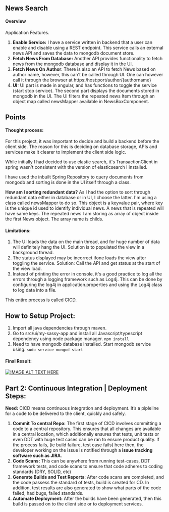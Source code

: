 ## News Search

#### Overview
Application Features. 
1. **Enable Service:** I have a service written in backend that a user can enable and disable using a REST endpoint. This service calls an external news API and saves the data to mongodb document store. 
1. **Fetch News From Database:** Another API provides functionality to fetch news from the mongodb database and display it in the UI. 
1. **Fetch News On Author**: There is also an API to fetch News based on author name, however, this can't be called through UI. One can however call it through the browser at  https:/host:port/author/{authorname}
1. **UI:** UI part is made in angular, and has functions to toggle the service (start stop service). The second part displays the documents stored in mongodb in the UI. The UI filters the repeated news Item through an object map called newsMapper available in NewsBoxComponent.   


## Points
#### Thought process: 
For this project, it was important to decide and build a backend before the client side. The reason for this is deciding on database storage, APIs and services make it clearer to implement the client side logic.
 
 While initially I had decided to use elastic search, it's TransactionClient in spring wasn't consistent with the version of elasticsearch I installed.

I have used the inbuilt Spring Repository to query documents from mongodb and sorting is done in the UI itself through a class.

**How am I sorting redundant data?** 
As I had the option to sort through redundant data either in database or in UI, I choose the latter. I'm using a class called newsMapper to do so. This object is a keyvalue pair, where key is the unique id used to identify individual news. A news that is repeated will have same keys. The repeated news I am storing as array of object inside the first News object. The array name is childs.

#### Limitations:
1. The UI loads the data on the main thread, and for huge number of data will definitely hang the UI. Solution is to populated the view in a background thread. 
1. The status displayed may be incorrect ifone loads the view after toggling the service. Solution: Call the API and get status at the start of the view load.
1. Instead of printing the error in console, it's a good practice to log all the errors through a logging framework such as Log4j. This can be done by configuring the log4j in application.properties and using the Log4j class to log data into a file.



This entire process is called CICD.

## How to Setup Project: 
1. Import all java dependencies through maven. 
1. Go to src/ui/my-sassy-app and install all Javascript/typescript dependency using node package manager. `npm install`
1. Need to have mongodb database installed. Start mongodb service using. `sudo service mongod start`

#### Final Result: 

[![IMAGE ALT TEXT HERE](http://img.youtube.com/vi/YOUTUBE_VIDEO_ID_HERE/0.jpg)](http://www.youtube.com/watch?v=cqwa3O-IMss&feature=youtu.be)

## Part 2: Continuous Integration | Deployment Steps:

**Need:** CICD means continuous integration and deployment. It’s a pipleline for a code to be delivered to the client, quickly and safely.

1. **Commit To central Repo:**   The first stage of CICD involves committing a code to a central repository. This ensures that all changes are available in a central location, which additionally ensures that tests, unit tests or even DDT with huge test cases can be ran to ensure product quality. If the process fails, (ie build failure, test case fails) here then, the developer working on the issue is notified through a **issue tracking software such as JIRA**.
1. **Code Scans:** This can be anywhere from running test-cases, DDT framework tests, and code scans to ensure that code adheres to coding standards (DRY, SOLID, etc)
1. **Generate Builds and Test Reports**: After code scans are completed, and the code passess the standard of tests, build is created for CD. In addition, test results are also generated to show what parts of the code failed, had bugs, failed standards.
1. **Automate Deployment:** After the builds have been generated, then this build is passed on to the client side or to deployment services.



